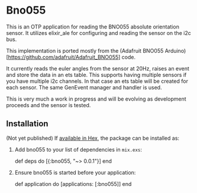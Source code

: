 # Bno055

This is an OTP application for reading the BNO055 absolute orientation sensor. It utilizes elixir_ale for configuring and reading the sensor on the i2c bus.

This implementation is ported mostly from the (Adafruit BNO055 Arduino)[https://github.com/adafruit/Adafruit_BNO055] code. 

It currently reads the euler angles from the sensor at 20Hz, raises an event and store the data in an ets table. This supports having multiple sensors if you have multiple i2c channels. In that case an ets table will be created for each sensor. The same GenEvent manager and handler is used. 

This is very much a work in progress and will be evolving as development proceeds and the sensor is tested.

## Installation
(Not yet published)
If [available in Hex](https://hex.pm/docs/publish), the package can be installed as:

  1. Add bno055 to your list of dependencies in `mix.exs`:

        def deps do
          [{:bno055, "~> 0.0.1"}]
        end

  2. Ensure bno055 is started before your application:

        def application do
          [applications: [:bno055]]
        end
